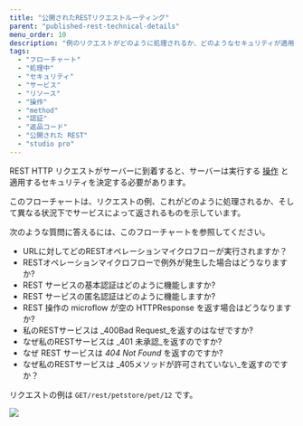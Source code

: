 ```yaml
---
title: "公開されたRESTリクエストルーティング"
parent: "published-rest-technical-details"
menu_order: 10
description: "例のリクエストがどのように処理されるか、どのようなセキュリティが適用されるか、サービスによって何が返されるかを示すフローチャート。"
tags:
  - "フローチャート"
  - "処理中"
  - "セキュリティ"
  - "サービス"
  - "リソース"
  - "操作"
  - "method"
  - "認証"
  - "返品コード"
  - "公開された REST"
  - "studio pro"
---
```


REST HTTP リクエストがサーバーに到着すると、サーバーは実行する [操作](published-rest-operation) と適用するセキュリティを決定する必要があります。

このフローチャートは、リクエストの例、これがどのように処理されるか、そして異なる状況下でサービスによって返されるものを示しています。

次のような質問に答えるには、このフローチャートを参照してください。

* URLに対してどのRESTオペレーションマイクロフローが実行されますか？
* RESTオペレーションマイクロフローで例外が発生した場合はどうなりますか?
* REST サービスの基本認証はどのように機能しますか?
* REST サービスの匿名認証はどのように機能しますか?
* REST 操作の microflow が空の HTTPResponse を返す場合はどうなりますか?
* 私のRESTサービスは _400Bad Request_を返すのはなぜですか?
* なぜ私のRESTサービスは _401 未承認_を返すのですか?
* なぜ REST サービスは _404 Not Found_ を返すのですか?
* なぜ私のRESTサービスは _405メソッドが許可されていない_を返すのですか？

リクエストの例は `GET/rest/petstore/pet/12` です。

![](attachments/published-rest-service/determine-operation.png)
